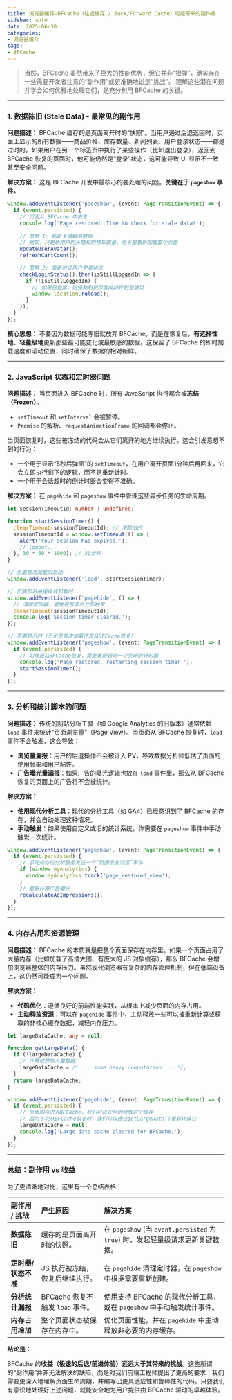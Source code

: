 ```yaml
---
title: 浏览器缓存-BFCache（往返缓存 / Back/Forward Cache）可能带来的副作用
sidebar: auto
date: 2025-06-30
categories: 
- 浏览器缓存
tags:
- BFCache
---
```


> 当然，BFCache 虽然带来了巨大的性能优势，但它并非“银弹”，确实存在一些需要开发者注意的“副作用”或更准确地说是“挑战”。 
> 理解这些潜在问题并学会如何优雅地处理它们，是充分利用 BFCache 的关键。

---

### 1. 数据陈旧 (Stale Data) - 最常见的副作用

**问题描述：**
BFCache 缓存的是页面离开时的“快照”。当用户通过后退返回时，页面上显示的所有数据——商品价格、库存数量、新闻列表、用户登录状态——都是过时的。如果用户在另一个标签页中执行了某些操作（比如退出登录），返回到 BFCache 恢复的页面时，他可能仍然是“登录”状态，这可能导致 UI 显示不一致甚至安全问题。

**解决方案：**
这是 BFCache 开发中最核心的要处理的问题。**关键在于 `pageshow` 事件。**

```typescript
window.addEventListener('pageshow', (event: PageTransitionEvent) => {
  if (event.persisted) {
    // 页面从 BFCache 中恢复
    console.log('Page restored. Time to check for stale data!');
  
    // 策略 1: 刷新关键敏感数据
    // 例如，只更新用户的头像和购物车数量，而不是重新加载整个页面
    updateUserAvatar();
    refreshCartCount();

    // 策略 2: 重新验证用户登录状态
    checkLoginStatus().then(isStillLoggedIn => {
      if (!isStillLoggedIn) {
        // 如果已登出，则强制刷新页面或跳转到登录页
        window.location.reload(); 
      }
    });
  }
});
```
**核心思想：** 不要因为数据可能陈旧就放弃 BFCache。而是在恢复后，**有选择性地、轻量级地**更新那些最可能变化或最敏感的数据。这保留了 BFCache 的即时加载速度和滚动位置，同时确保了数据的相对新鲜。

---

### 2. JavaScript 状态和定时器问题

**问题描述：**
当页面进入 BFCache 时，所有 JavaScript 执行都会被**冻结（Frozen）**。
*   `setTimeout` 和 `setInterval` 会被暂停。
*   `Promise` 的解析、`requestAnimationFrame` 的回调都会停止。

当页面恢复时，这些被冻结的代码会从它们离开的地方继续执行。这会引发意想不到的行为：
*   一个用于显示“5秒后弹窗”的 `setTimeout`，在用户离开页面1分钟后再回来，它会立即执行剩下的逻辑，而不是重新计时。
*   一个用于会话超时的倒计时器会变得不准确。

**解决方案：**
在 `pagehide` 和 `pageshow` 事件中管理这些异步任务的生命周期。

```typescript
let sessionTimeoutId: number | undefined;

function startSessionTimer() {
  clearTimeout(sessionTimeoutId); // 清除旧的
  sessionTimeoutId = window.setTimeout(() => {
    alert('Your session has expired.');
    // logout...
  }, 30 * 60 * 1000); // 30分钟
}

// 页面首次加载时启动
window.addEventListener('load', startSessionTimer);

// 页面即将被缓存或卸载时
window.addEventListener('pagehide', () => {
  // 清除定时器，避免在恢复后立即触发
  clearTimeout(sessionTimeoutId);
  console.log('Session timer cleared.');
});

// 页面显示时（无论是首次加载还是从BFCache恢复）
window.addEventListener('pageshow', (event: PageTransitionEvent) => {
  if (event.persisted) {
    // 如果是从BFCache恢复，需要重新启动一个全新的计时器
    console.log('Page restored, restarting session timer.');
    startSessionTimer();
  }
});
```

---

### 3. 分析和统计脚本的问题

**问题描述：**
传统的网站分析工具（如 Google Analytics 的旧版本）通常依赖 `load` 事件来统计“页面浏览量”（Page View）。当页面从 BFCache 恢复时，`load` 事件不会触发，这会导致：
*   **浏览量漏报**：用户的后退操作不会被计入 PV，导致数据分析师低估了页面的使用频率和用户粘性。
*   **广告曝光量漏报**：如果广告的曝光逻辑也放在 `load` 事件里，那么从 BFCache 恢复的页面上的广告将不会被统计。

**解决方案：**
*   **使用现代分析工具**：现代的分析工具（如 GA4）已经意识到了 BFCache 的存在，并会自动处理这种情况。
*   **手动触发**：如果使用自定义或旧的统计系统，你需要在 `pageshow` 事件中手动触发一次统计。

```typescript
window.addEventListener('pageshow', (event: PageTransitionEvent) => {
  if (event.persisted) {
    // 手动向你的分析服务发送一个“页面恢复浏览”事件
    if (window.myAnalytics) {
      window.myAnalytics.track('page_restored_view');
    }
    // 重新计算广告曝光
    recalculateAdImpressions();
  }
});
```

---

### 4. 内存占用和资源管理

**问题描述：**
BFCache 的本质就是把整个页面保存在内存里。如果一个页面占用了大量内存（比如加载了高清大图、有庞大的 JS 对象缓存），那么 BFCache 会增加浏览器整体的内存压力。虽然现代浏览器有复杂的内存管理机制，但在低端设备上，这仍然可能成为一个问题。

**解决方案：**
*   **代码优化**：遵循良好的前端性能实践，从根本上减少页面的内存占用。
*   **主动释放资源**：可以在 `pagehide` 事件中，主动释放一些可以被重新计算或获取的非核心缓存数据，减轻内存压力。

```typescript
let largeDataCache: any = null;

function getLargeData() {
  if (!largeDataCache) {
    // 计算或获取大量数据
    largeDataCache = /* ... some heavy computation ... */;
  }
  return largeDataCache;
}

window.addEventListener('pagehide', (event: PageTransitionEvent) => {
  if (event.persisted) {
    // 页面即将进入BFCache，我们可以安全地释放这个缓存
    // 因为下次从BFCache恢复时，我们可以通过getLargeData()重新计算它
    largeDataCache = null;
    console.log('Large data cache cleared for BFCache.');
  }
});
```

---

### 总结：副作用 vs 收益

为了更清晰地对比，这里有一个总结表格：

| 副作用 / 挑战 | 产生原因 | 解决方案 |
| :--- | :--- | :--- |
| **数据陈旧** | 缓存的是页面离开时的快照。 | 在 `pageshow` (当 `event.persisted` 为 `true`) 时，发起轻量级请求更新关键数据。 |
| **定时器/状态不准** | JS 执行被冻结，恢复后继续执行。 | 在 `pagehide` 清理定时器，在 `pageshow` 中根据需要重新创建。 |
| **分析统计漏报** | BFCache 恢复不触发 `load` 事件。 | 使用支持 BFCache 的现代分析工具，或在 `pageshow` 中手动触发统计事件。 |
| **内存占用增加** | 整个页面状态被保存在内存中。 | 优化页面性能，并在 `pagehide` 中主动释放非必要的内存缓存。 |

**结论是：**

BFCache 的**收益（极速的后退/前进体验）远远大于其带来的挑战**。这些所谓的“副作用”并非无法解决的缺陷，而是对我们前端工程师提出了更高的要求：我们需要更深入地理解页面生命周期，并编写出更具适应性和鲁棒性的代码。只要我们有意识地处理好上述问题，就能安全地为用户提供由 BFCache 驱动的卓越体验。
